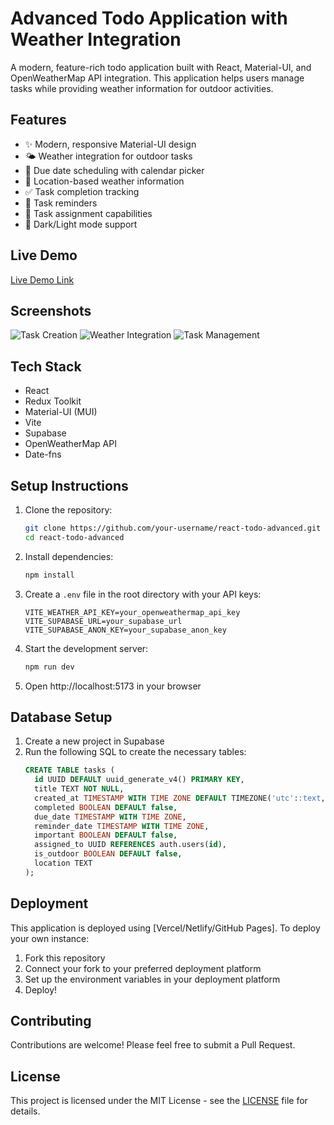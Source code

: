 # Advanced Todo Application with Weather Integration

A modern, feature-rich todo application built with React, Material-UI, and OpenWeatherMap API integration. This application helps users manage tasks while providing weather information for outdoor activities.

## Features

- ✨ Modern, responsive Material-UI design
- 🌤️ Weather integration for outdoor tasks
- 📅 Due date scheduling with calendar picker
- 📍 Location-based weather information
- ✅ Task completion tracking
- 🔔 Task reminders
- 👥 Task assignment capabilities
- 🌙 Dark/Light mode support

## Live Demo

[Live Demo Link](your-deployment-url-here)

## Screenshots

![Task Creation](screenshots/task-creation.png)
![Weather Integration](screenshots/weather-integration.png)
![Task Management](screenshots/task-management.png)

## Tech Stack

- React
- Redux Toolkit
- Material-UI (MUI)
- Vite
- Supabase
- OpenWeatherMap API
- Date-fns

## Setup Instructions

1. Clone the repository:
   ```bash
   git clone https://github.com/your-username/react-todo-advanced.git
   cd react-todo-advanced
   ```

2. Install dependencies:
   ```bash
   npm install
   ```

3. Create a `.env` file in the root directory with your API keys:
   ```env
   VITE_WEATHER_API_KEY=your_openweathermap_api_key
   VITE_SUPABASE_URL=your_supabase_url
   VITE_SUPABASE_ANON_KEY=your_supabase_anon_key
   ```

4. Start the development server:
   ```bash
   npm run dev
   ```

5. Open http://localhost:5173 in your browser

## Database Setup

1. Create a new project in Supabase
2. Run the following SQL to create the necessary tables:
   ```sql
   CREATE TABLE tasks (
     id UUID DEFAULT uuid_generate_v4() PRIMARY KEY,
     title TEXT NOT NULL,
     created_at TIMESTAMP WITH TIME ZONE DEFAULT TIMEZONE('utc'::text, NOW()),
     completed BOOLEAN DEFAULT false,
     due_date TIMESTAMP WITH TIME ZONE,
     reminder_date TIMESTAMP WITH TIME ZONE,
     important BOOLEAN DEFAULT false,
     assigned_to UUID REFERENCES auth.users(id),
     is_outdoor BOOLEAN DEFAULT false,
     location TEXT
   );
   ```

## Deployment

This application is deployed using [Vercel/Netlify/GitHub Pages]. To deploy your own instance:

1. Fork this repository
2. Connect your fork to your preferred deployment platform
3. Set up the environment variables in your deployment platform
4. Deploy!

## Contributing

Contributions are welcome! Please feel free to submit a Pull Request.

## License

This project is licensed under the MIT License - see the [LICENSE](LICENSE) file for details.